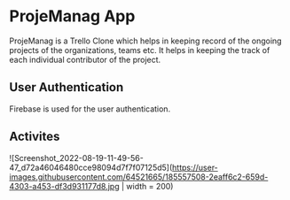 # ProjeManag App
ProjeManag is a Trello Clone which helps in keeping record of the ongoing projects of the organizations, teams etc. It
helps in keeping the track of each individual contributor of the project.

## User Authentication 
Firebase is used for the user authentication.

## Activites

![Screenshot_2022-08-19-11-49-56-47_d72a46046480cce98094d7f7f07125d5](https://user-images.githubusercontent.com/64521665/185557508-2eaff6c2-659d-4303-a453-df3d931177d8.jpg | width = 200)
